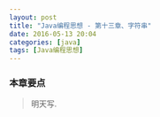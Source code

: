 ```yaml
---
layout: post
title: "Java编程思想 - 第十三章、字符串"
date: 2016-05-13 20:04
categories: [java]
tags: [Java编程思想]
---
```


### 本章要点

> 明天写.